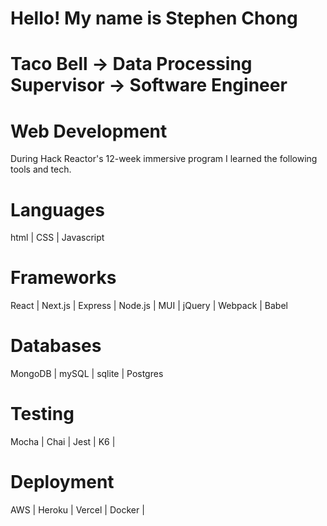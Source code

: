 # Hello! My name is Stephen Chong

# Taco Bell -> Data Processing Supervisor -> Software Engineer

# Web Development

During Hack Reactor's 12-week immersive program I learned the following tools and tech.

# Languages
html | CSS | Javascript

# Frameworks
React | Next.js | Express | Node.js | MUI | jQuery | Webpack | Babel

# Databases 
MongoDB | mySQL | sqlite | Postgres

# Testing
Mocha | Chai | Jest | K6 | 

# Deployment 
AWS | Heroku | Vercel | Docker | 
